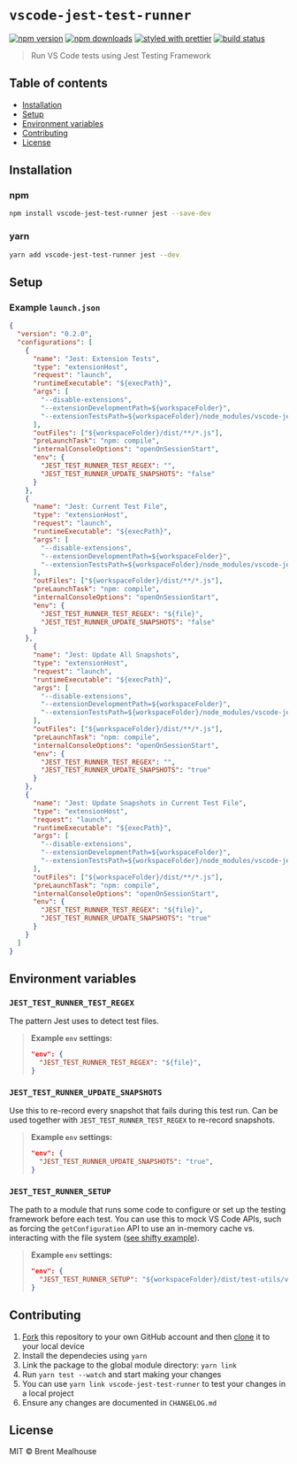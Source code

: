 # `vscode-jest-test-runner`

[![npm version](https://img.shields.io/npm/v/vscode-jest-test-runner.svg)](https://npmjs.org/package/vscode-jest-test-runner)
[![npm downloads](https://img.shields.io/npm/dm/vscode-jest-test-runner.svg)](https://npmjs.org/package/vscode-jest-test-runner)
[![styled with prettier](https://img.shields.io/badge/styled_with-prettier-ff69b4.svg)](https://github.com/prettier/prettier)
[![build status](https://travis-ci.com/bmealhouse/vscode-jest-test-runner.svg?branch=master)](https://travis-ci.com/bmealhouse/vscode-jest-test-runner)

> Run VS Code tests using Jest Testing Framework

## Table of contents

- [Installation](#installation)
- [Setup](#setup)
- [Environment variables](#environment-variables)
- [Contributing](#contributing)
- [License](#license)

## Installation

### npm

```sh
npm install vscode-jest-test-runner jest --save-dev
```

### yarn

```sh
yarn add vscode-jest-test-runner jest --dev
```

## Setup

### Example `launch.json`

```json
{
  "version": "0.2.0",
  "configurations": [
    {
      "name": "Jest: Extension Tests",
      "type": "extensionHost",
      "request": "launch",
      "runtimeExecutable": "${execPath}",
      "args": [
        "--disable-extensions",
        "--extensionDevelopmentPath=${workspaceFolder}",
        "--extensionTestsPath=${workspaceFolder}/node_modules/vscode-jest-test-runner"
      ],
      "outFiles": ["${workspaceFolder}/dist/**/*.js"],
      "preLaunchTask": "npm: compile",
      "internalConsoleOptions": "openOnSessionStart",
      "env": {
        "JEST_TEST_RUNNER_TEST_REGEX": "",
        "JEST_TEST_RUNNER_UPDATE_SNAPSHOTS": "false"
      }
    },
    {
      "name": "Jest: Current Test File",
      "type": "extensionHost",
      "request": "launch",
      "runtimeExecutable": "${execPath}",
      "args": [
        "--disable-extensions",
        "--extensionDevelopmentPath=${workspaceFolder}",
        "--extensionTestsPath=${workspaceFolder}/node_modules/vscode-jest-test-runner"
      ],
      "outFiles": ["${workspaceFolder}/dist/**/*.js"],
      "preLaunchTask": "npm: compile",
      "internalConsoleOptions": "openOnSessionStart",
      "env": {
        "JEST_TEST_RUNNER_TEST_REGEX": "${file}",
        "JEST_TEST_RUNNER_UPDATE_SNAPSHOTS": "false"
      }
    },
      {
      "name": "Jest: Update All Snapshots",
      "type": "extensionHost",
      "request": "launch",
      "runtimeExecutable": "${execPath}",
      "args": [
        "--disable-extensions",
        "--extensionDevelopmentPath=${workspaceFolder}",
        "--extensionTestsPath=${workspaceFolder}/node_modules/vscode-jest-test-runner"
      ],
      "outFiles": ["${workspaceFolder}/dist/**/*.js"],
      "preLaunchTask": "npm: compile",
      "internalConsoleOptions": "openOnSessionStart",
      "env": {
        "JEST_TEST_RUNNER_TEST_REGEX": "",
        "JEST_TEST_RUNNER_UPDATE_SNAPSHOTS": "true"
      }
    },
    {
      "name": "Jest: Update Snapshots in Current Test File",
      "type": "extensionHost",
      "request": "launch",
      "runtimeExecutable": "${execPath}",
      "args": [
        "--disable-extensions",
        "--extensionDevelopmentPath=${workspaceFolder}",
        "--extensionTestsPath=${workspaceFolder}/node_modules/vscode-jest-test-runner"
      ],
      "outFiles": ["${workspaceFolder}/dist/**/*.js"],
      "preLaunchTask": "npm: compile",
      "internalConsoleOptions": "openOnSessionStart",
      "env": {
        "JEST_TEST_RUNNER_TEST_REGEX": "${file}",
        "JEST_TEST_RUNNER_UPDATE_SNAPSHOTS": "true"
      }
    }
  ]
}
```

## Environment variables

### `JEST_TEST_RUNNER_TEST_REGEX`

The pattern Jest uses to detect test files.

> **Example `env` settings:**
>
> ```json
> "env": {
>   "JEST_TEST_RUNNER_TEST_REGEX": "${file}",
> }
> ```

### `JEST_TEST_RUNNER_UPDATE_SNAPSHOTS`

Use this to re-record every snapshot that fails during this test run. Can be used together with `JEST_TEST_RUNNER_TEST_REGEX` to re-record snapshots.

> **Example `env` settings:**
>
> ```json
> "env": {
>   "JEST_TEST_RUNNER_UPDATE_SNAPSHOTS": "true",
> }
> ```

### `JEST_TEST_RUNNER_SETUP`

The path to a module that runs some code to configure or set up the testing framework before each test. You can use this to mock VS Code APIs, such as forcing the `getConfiguration` API to use an in-memory cache vs. interacting with the file system ([see shifty example](https://github.com/bmealhouse/vscode-shifty/blob/master/src/test-utils/vscode-jest-test-runner-setup.ts)).

> **Example `env` settings:**
>
> ```json
> "env": {
>   "JEST_TEST_RUNNER_SETUP": "${workspaceFolder}/dist/test-utils/vscode-jest-test-runner-setup.js",
> }
> ```

## Contributing

1. [Fork](https://help.github.com/en/articles/fork-a-repo) this repository to your own GitHub account and then [clone](https://help.github.com/en/articles/cloning-a-repository) it to your local device
1. Install the dependecies using `yarn`
1. Link the package to the global module directory: `yarn link`
1. Run `yarn test --watch` and start making your changes
1. You can use `yarn link vscode-jest-test-runner` to test your changes in a local project
1. Ensure any changes are documented in `CHANGELOG.md`

## License

MIT © Brent Mealhouse
